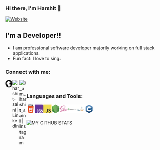 ### Hi there, I'm Harshit 👋

[![Website](https://img.shields.io/website?label=harshitsaini.com&style=for-the-badge&url=https://harshitsaini.com)](https://harshitsaini.com)


## I'm a Developer!!

- I am professional software developer majorily working on full stack applications.
- Fun fact: I love to sing.

### Connect with me:

[<img align="left" alt="harshitsaini.com" width="22px" src="https://raw.githubusercontent.com/iconic/open-iconic/master/svg/globe.svg" />][website]
[<img align="left" alt="harshit-saini | LinkedIn" width="22px" src="https://cdn.jsdelivr.net/npm/simple-icons@v3/icons/linkedin.svg" />][linkedin]
[<img align="left" alt="i_am_harshit_saini | Instagram" width="22px" src="https://cdn.jsdelivr.net/npm/simple-icons@v3/icons/instagram.svg" />][instagram]

<br />

### Languages and Tools:

<img align="left" alt="Visual Studio Code" width="26px" src="https://raw.githubusercontent.com/github/explore/80688e429a7d4ef2fca1e82350fe8e3517d3494d/topics/html/html.png" />
<img align="left" alt="Visual Studio Code" width="26px" src="https://raw.githubusercontent.com/github/explore/80688e429a7d4ef2fca1e82350fe8e3517d3494d/topics/css/css.png" />
<img align="left" alt="Visual Studio Code" width="26px" src="https://raw.githubusercontent.com/github/explore/80688e429a7d4ef2fca1e82350fe8e3517d3494d/topics/javascript/javascript.png" />
<img align="left" alt="Visual Studio Code" width="26px" src="https://raw.githubusercontent.com/github/explore/80688e429a7d4ef2fca1e82350fe8e3517d3494d/topics/nodejs/nodejs.png" />
<img align="left" alt="Visual Studio Code" width="26px" src="https://raw.githubusercontent.com/github/explore/80688e429a7d4ef2fca1e82350fe8e3517d3494d/topics/sass/sass.png" />
<img align="left" alt="Visual Studio Code" width="26px" src="https://raw.githubusercontent.com/github/explore/80688e429a7d4ef2fca1e82350fe8e3517d3494d/topics/mongodb/mongodb.png" />
<img align="left" alt="Visual Studio Code" width="26px" src="https://raw.githubusercontent.com/github/explore/80688e429a7d4ef2fca1e82350fe8e3517d3494d/topics/mysql/mysql.png" />
<img align="left" alt="Visual Studio Code" width="26px" src="https://raw.githubusercontent.com/github/explore/80688e429a7d4ef2fca1e82350fe8e3517d3494d/topics/cpp/cpp.png" />


<br />
<br />

![MY GITHUB STATS](https://github-readme-stats.vercel.app/api?username=harshit-saini&show_icons=true&count_private=true&hide=prs,issues,contribs)


[website]: https://harshitsaini.com
[instagram]: https://instagram.com/i_am_harshit_saini
[linkedin]: www.linkedin.com/in/its-harshit-saini



